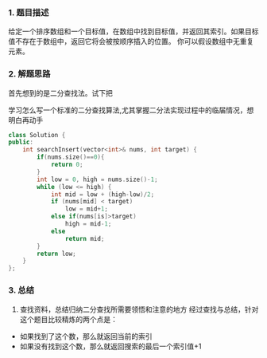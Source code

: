 ### 1. 题目描述
给定一个排序数组和一个目标值，在数组中找到目标值，并返回其索引。如果目标值不存在于数组中，返回它将会被按顺序插入的位置。
你可以假设数组中无重复元素。

### 2. 解题思路
首先想到的是二分查找法。试下把

学习怎么写一个标准的二分查找算法,尤其掌握二分法实现过程中的临届情况，想明白再动手

```c++
class Solution {
public:
    int searchInsert(vector<int>& nums, int target) {
        if(nums.size()==0){
            return 0;
        }
        int low = 0, high = nums.size()-1;
        while (low <= high) {
            int mid = low + (high-low)/2;
            if (nums[mid] < target)
                low = mid+1;
            else if(nums[is]>target)
                high = mid-1;
            else
                return mid;
        }
        return low;
    }
};
```


### 3. 总结

1. 查找资料，总结归纳二分查找所需要领悟和注意的地方
经过查找与总结，针对这个题目比较精炼的两个点是：

- 如果找到了这个数，那么就返回当前的索引
- 如果没有找到这个数，那么就返回搜索的最后一个索引值+1
